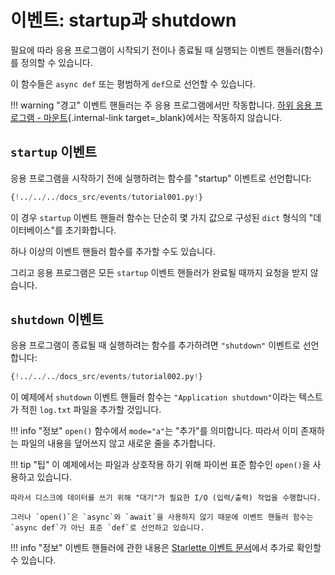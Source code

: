 # 이벤트: startup과 shutdown

필요에 따라 응용 프로그램이 시작되기 전이나 종료될 때 실행되는 이벤트 핸들러(함수)를 정의할 수 있습니다.

이 함수들은 `async def` 또는 평범하게 `def`으로 선언할 수 있습니다.

!!! warning "경고"
    이벤트 핸들러는 주 응용 프로그램에서만 작동합니다. [하위 응용 프로그램 - 마운트](./sub-applications.md){.internal-link target=_blank}에서는 작동하지 않습니다.

## `startup` 이벤트

응용 프로그램을 시작하기 전에 실행하려는 함수를 "startup" 이벤트로 선언합니다:

```Python hl_lines="8"
{!../../../docs_src/events/tutorial001.py!}
```

이 경우 `startup` 이벤트 핸들러 함수는 단순히 몇 가지 값으로 구성된 `dict` 형식의 "데이터베이스"를 초기화합니다.

하나 이상의 이벤트 핸들러 함수를 추가할 수도 있습니다.

그리고 응용 프로그램은 모든 `startup` 이벤트 핸들러가 완료될 때까지 요청을 받지 않습니다.

## `shutdown` 이벤트

응용 프로그램이 종료될 때 실행하려는 함수를 추가하려면 `"shutdown"` 이벤트로 선언합니다:

```Python hl_lines="6"
{!../../../docs_src/events/tutorial002.py!}
```

이 예제에서 `shutdown` 이벤트 핸들러 함수는 `"Application shutdown"`이라는 텍스트가 적힌 `log.txt` 파일을 추가할 것입니다.

!!! info "정보"
    `open()` 함수에서 `mode="a"`는 "추가"를 의미합니다. 따라서 이미 존재하는 파일의 내용을 덮어쓰지 않고 새로운 줄을 추가합니다.

!!! tip "팁"
    이 예제에서는 파일과 상호작용 하기 위해 파이썬 표준 함수인 `open()`을 사용하고 있습니다.

    따라서 디스크에 데이터를 쓰기 위해 "대기"가 필요한 I/O (입력/출력) 작업을 수행합니다.

    그러나 `open()`은 `async`와 `await`을 사용하지 않기 때문에 이벤트 핸들러 함수는 `async def`가 아닌 표준 `def`로 선언하고 있습니다.

!!! info "정보"
    이벤트 핸들러에 관한 내용은 <a href="https://www.starlette.io/events/" class="external-link" target="_blank">Starlette 이벤트 문서</a>에서 추가로 확인할 수 있습니다.
